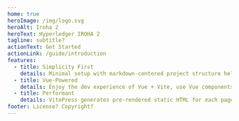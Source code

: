 ```yaml
---
home: true
heroImage: /img/logo.svg
heroAlt: Iroha 2
heroText: Hyperledger IROHA 2
tagline: subtitle?
actionText: Get Started
actionLink: /guide/introduction
features:
  - title: Simplicity First
    details: Minimal setup with markdown-centered project structure helps you focus on writing.
  - title: Vue-Powered
    details: Enjoy the dev experience of Vue + Vite, use Vue components in markdown, and develop custom themes with Vue.
  - title: Performant
    details: VitePress generates pre-rendered static HTML for each page, and runs as an SPA once a page is loaded.
footer: License? Copyright?
---
```

